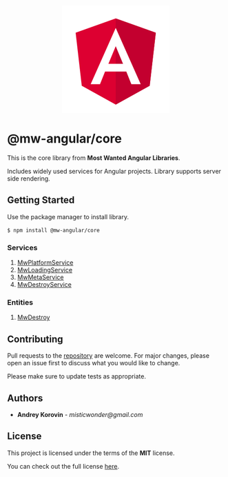 <p align="center">
  <img width="250" height="250" src="https://raw.githubusercontent.com/mw-angular/toolbox/main/logo.png">
</p>

# @mw-angular/core

This is the core library from **Most Wanted Angular Libraries**.

Includes widely used services for Angular projects.
Library supports server side rendering.

## Getting Started

Use the package manager to install library.

```
$ npm install @mw-angular/core
```

### Services

1. [MwPlatformService](https://github.com/mw-angular/toolbox/blob/main/libs/mw-angular/core/src/lib/services/mw-platform/mw-platform.service.md)
2. [MwLoadingService](https://github.com/mw-angular/toolbox/blob/main/libs/mw-angular/core/src/lib/services/mw-loading/mw-loading.service.md)
3. [MwMetaService](https://github.com/mw-angular/toolbox/blob/main/libs/mw-angular/core/src/lib/services/mw-meta/mw-meta.service.md)
4. [MwDestroyService](https://github.com/mw-angular/toolbox/blob/main/libs/mw-angular/core/src/lib/services/mw-destroy/mw-destroy.service.md)

### Entities

1. [MwDestroy](https://github.com/mw-angular/toolbox/blob/main/libs/mw-angular/core/src/lib/entities/mw-destroy/mw-destroy.md)

## Contributing

Pull requests to the [repository](https://github.com/mw-angular/toolbox) are welcome.
For major changes, please open an issue first to discuss what you would like to change.

Please make sure to update tests as appropriate.

## Authors

- **Andrey Korovin** - _misticwonder@gmail.com_

## License

This project is licensed under the terms of the **MIT** license.

You can check out the full license [here](https://raw.githubusercontent.com/mw-angular/toolbox/main/libs/mw-angular/core/LICENSE).
